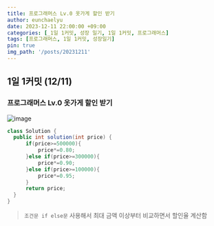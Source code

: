 ```yaml
---
title: 프로그래머스 Lv.0 옷가게 할인 받기
author: eunchaelyu
date: 2023-12-11 22:00:00 +09:00
categories: [_1일 1커밋, 성장 일기, 1일 1커밋, 프로그래머스]
tags: [프로그래머스, 1일 1커밋, 성장일기]
pin: true
img_path: '/posts/20231211'
---
```


## 1일 1커밋 (12/11)
### 프로그래머스 Lv.0 옷가게 할인 받기
  ![image](https://github.com/eunchaelyu/eunchaelyu.github.io/assets/119996957/e4101784-b467-4acb-854f-7158f10a6380)

  ```java
  class Solution {
    public int solution(int price) {
        if(price>=500000){
            price*=0.80;
        }else if(price>=300000){
            price*=0.90;
        }else if(price>=100000){
            price*=0.95;
        }
        return price;
    }
}
```

> ``조건문 if else문`` 사용해서 최대 금액 이상부터 비교하면서 할인율 계산함 
